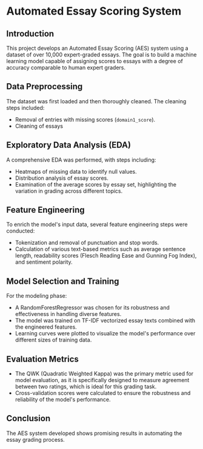 # Automated Essay Scoring System

## Introduction
This project develops an Automated Essay Scoring (AES) system using a dataset of over 10,000 expert-graded essays. The goal is to build a machine learning model capable of assigning scores to essays with a degree of accuracy comparable to human expert graders.

## Data Preprocessing
The dataset was first loaded and then thoroughly cleaned. The cleaning steps included:
- Removal of entries with missing scores (`domain1_score`).
- Cleaning of essays

## Exploratory Data Analysis (EDA)
A comprehensive EDA was performed, with steps including:
- Heatmaps of missing data to identify  null values.
- Distribution analysis of essay scores.
- Examination of the average scores by essay set, highlighting the variation in grading across different topics.

## Feature Engineering
To enrich the model's input data, several feature engineering steps were conducted:
- Tokenization and removal of punctuation and stop words.
- Calculation of various text-based metrics such as average sentence length, readability scores (Flesch Reading Ease and Gunning Fog Index), and sentiment polarity.

## Model Selection and Training
For the modeling phase:
- A RandomForestRegressor was chosen for its robustness and effectiveness in handling diverse features.
- The model was trained on TF-IDF vectorized essay texts combined with the engineered features.
- Learning curves were plotted to visualize the model's performance over different sizes of training data.

## Evaluation Metrics
- The QWK (Quadratic Weighted Kappa) was the primary metric used for model evaluation, as it is specifically designed to measure agreement between two ratings, which is ideal for this grading task.
- Cross-validation scores were calculated to ensure the robustness and reliability of the model's performance.

## Conclusion
The AES system developed shows promising results in automating the essay grading process.
